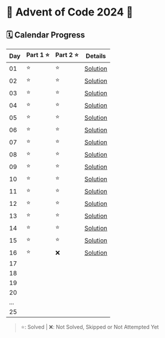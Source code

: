 # 🎄 Advent of Code 2024 🎄

## 🗓️ Calendar Progress

| Day | Part 1 ⭐ | Part 2 ⭐ | Details                                    |
|-----|----------|----------|--------------------------------------------|
| 01  | ⭐        | ⭐        | [Solution](AdventOfCode_2024_AOC/Day01.cs) |
| 02  | ⭐        | ⭐        | [Solution](AdventOfCode_2024_AOC/Day02.cs) |
| 03  | ⭐        | ⭐        | [Solution](AdventOfCode_2024_AOC/Day03.cs) |
| 04  | ⭐        | ⭐        | [Solution](AdventOfCode_2024_AOC/Day04.cs) |
| 05  | ⭐        | ⭐        | [Solution](AdventOfCode_2024_AOC/Day05.cs) |
| 06  | ⭐        | ⭐        | [Solution](AdventOfCode_2024_AOC/Day06.cs) |
| 07  | ⭐        | ⭐        | [Solution](AdventOfCode_2024_AOC/Day07.cs) |
| 08  | ⭐        | ⭐        | [Solution](AdventOfCode_2024_AOC/Day08.cs) |
| 09  | ⭐        | ⭐        | [Solution](AdventOfCode_2024_AOC/Day09.cs) |
| 10  | ⭐        | ⭐        | [Solution](AdventOfCode_2024_AOC/Day10.cs) |
| 11  | ⭐        | ⭐        | [Solution](AdventOfCode_2024_AOC/Day11.cs) |
| 12  | ⭐        | ⭐        | [Solution](AdventOfCode_2024_AOC/Day12.cs) |
| 13  | ⭐        | ⭐        | [Solution](AdventOfCode_2024_AOC/Day13.cs) |
| 14  | ⭐        | ⭐        | [Solution](AdventOfCode_2024_AOC/Day14.cs) |
| 15  | ⭐        | ⭐        | [Solution](AdventOfCode_2024_AOC/Day15.cs) |
| 16  | ⭐        | ❌        | [Solution](AdventOfCode_2024_AOC/Day16.cs) |
| 17  |          |          |                                            |
| 18  |          |          |                                            |
| 19  |          |          |                                            |
| 20  |          |          |                                            |
| ... |          |          |                                            |
| 25  |          |          |                                            |

> ⭐: Solved | ❌: Not Solved, Skipped or Not Attempted Yet
